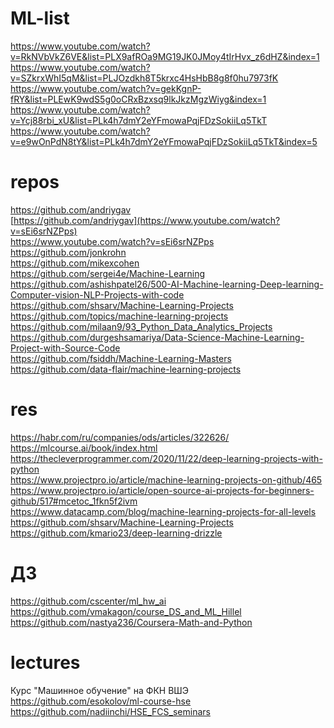 # ML-list

https://www.youtube.com/watch?v=RkNVbVkZ6VE&list=PLX9afROa9MG19JK0JMoy4tIrHvx_z6dHZ&index=1 \
https://www.youtube.com/watch?v=SZkrxWhI5qM&list=PLJOzdkh8T5krxc4HsHbB8g8f0hu7973fK \
https://www.youtube.com/watch?v=gekKgnP-fRY&list=PLEwK9wdS5g0oCRxBzxsq9lkJkzMgzWiyg&index=1 \
https://www.youtube.com/watch?v=Ycj88rbi_xU&list=PLk4h7dmY2eYFmowaPqjFDzSokiiLq5TkT \
https://www.youtube.com/watch?v=e9wOnPdN8tY&list=PLk4h7dmY2eYFmowaPqjFDzSokiiLq5TkT&index=5 

# repos
https://github.com/andriygav \
[https://github.com/andriygav](https://www.youtube.com/watch?v=sEi6srNZPps) \
https://www.youtube.com/watch?v=sEi6srNZPps \
https://github.com/jonkrohn \
https://github.com/mikexcohen \
https://github.com/sergei4e/Machine-Learning \
https://github.com/ashishpatel26/500-AI-Machine-learning-Deep-learning-Computer-vision-NLP-Projects-with-code \
https://github.com/shsarv/Machine-Learning-Projects \
https://github.com/topics/machine-learning-projects \
https://github.com/milaan9/93_Python_Data_Analytics_Projects \
https://github.com/durgeshsamariya/Data-Science-Machine-Learning-Project-with-Source-Code \
https://github.com/fsiddh/Machine-Learning-Masters \
https://github.com/data-flair/machine-learning-projects

# res
https://habr.com/ru/companies/ods/articles/322626/ \
https://mlcourse.ai/book/index.html \
https://thecleverprogrammer.com/2020/11/22/deep-learning-projects-with-python \
https://www.projectpro.io/article/machine-learning-projects-on-github/465 \
https://www.projectpro.io/article/open-source-ai-projects-for-beginners-github/517#mcetoc_1fkn5f2ivm \
https://www.datacamp.com/blog/machine-learning-projects-for-all-levels \
https://github.com/shsarv/Machine-Learning-Projects \
https://github.com/kmario23/deep-learning-drizzle

# ДЗ
https://github.com/cscenter/ml_hw_ai \
https://github.com/vmakagon/course_DS_and_ML_Hillel \
https://github.com/nastya236/Coursera-Math-and-Python

# lectures
Курс "Машинное обучение" на ФКН ВШЭ \
https://github.com/esokolov/ml-course-hse \
https://github.com/nadiinchi/HSE_FCS_seminars 
